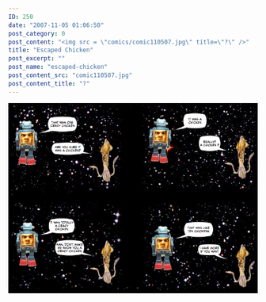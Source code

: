 ```yaml
---
ID: 250
date: "2007-11-05 01:06:50"
post_category: 0
post_content: "<img src = \"comics/comic110507.jpg\" title=\"?\" />"
title: "Escaped Chicken"
post_excerpt: ""
post_name: "escaped-chicken"
post_content_src: "comic110507.jpg"
post_content_title: "?"
---
```



[![?](/comics-hi-res/comic110507.jpg)](/comics-hi-res/comic110507.jpg)
